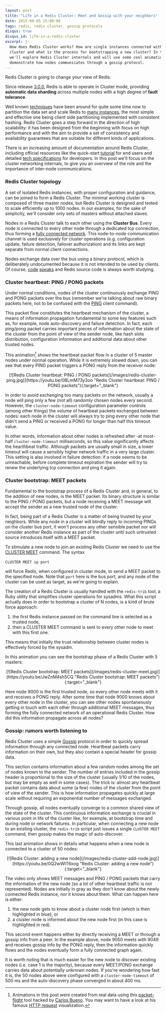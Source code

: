 ```yaml
---
layout: post
title: "Life in a Redis Cluster: Meet and Gossip with your neighbors"
date: 2015-09-05 15:00:00
tags: redis, redis cluster, gossip protocols
disqus: true
disqus_id: life-in-a-redis-cluster
excerpt: |-
  How does Redis Cluster works? How are single instances connected within a
  cluster and what is the process for bootstrapping a new cluster? In this post
  we'll explore Redis Cluster internals and will use some cool animations to
  demonstrate how nodes communicates through a gossip protocol.
---
```


Redis Cluster is going to change your view of Redis.

Since release [3.0.0](https://groups.google.com/d/msg/redis-db/dO0bFyD_THQ/Uoo2GjIx6qgJ), Redis is able to operate in Cluster mode, providing **automatic data sharding** across multiple nodes with a high degree of **fault tolerance**.

Well known [techniques](http://redis.io/topics/partitioning) have been around for quite some time now to partition the data set and scale Redis to [many instances](http://highscalability.com/blog/2014/8/27/the-12m-opssec-redis-cloud-cluster-single-server-unbenchmark.html), the most simple and effective one being client side partitioning implemented with consistent hashing. Redis Cluster goes a step forward in the direction of high scalability: it has been designed from the beginning with focus on high performance and with the aim to provide a set of consistency and availability guarantees that are suitable for different kinds of applications.

There is an increasing amount of documentation around Redis Cluster, including official resources like the quick-start [tutorial](http://redis.io/topics/cluster-tutorial) for end users and detailed [tech specifications](http://redis.io/topics/cluster-spec) for developers. In this post we'll focus on the cluster networking internals, to give you an overview of the role and the importance of inter-node communications.

### Redis Cluster topology ###

A set of isolated Redis instances, with proper configuration and guidance, can be joined to form a Redis Cluster. The minimal working cluster is composed of three master nodes, but Redis Cluster is designed and tested to scale efficiently up to 1000 nodes. In our examples, for the sake of simplicity, we'll consider only sets of masters without attached slaves.

Nodes in a Redis Cluster talk to each other using the **Cluster Bus**. Every node is connected to every other node through a dedicated tcp connection, thus forming a [fully connected network](https://en.wikipedia.org/wiki/Network_topology#Mesh). This node-to-node communication channel is used exclusively for cluster operations (e.g. configuration update, failure detection, failover authorization) and its links are kept separate from normal client connections.

Nodes exchange data over the bus using a binary protocol, which is deliberately undocumented because it is not intended to be used by clients. Of course, [code](https://github.com/antirez/redis/blob/unstable/src/cluster.h) [speaks](https://github.com/antirez/redis/blob/unstable/src/cluster.c) and Redis source code is always worth studying.

### Cluster heartbeat: PING / PONG packets ###

Under normal conditions, nodes of the cluster continuously exchange PING and PONG packets over the bus (remember we're talking about raw binary packets here, not to be confused with the [PING](http://redis.io/commands/ping) client command).

This packet flow constitutes the heartbeat mechanism of the cluster, a means of information propagation fundamental to some key features such as, for example, node auto-discovery and failure detection. In fact, each ping/pong packet carries important pieces of information about the state of the cluster from the point of view of the sender node, like hash slots distribution, configuration information and additional data about other trusted nodes.

This animation[^animation] shows the heartbeat packet flow in a cluster of 5 master nodes under normal operation. While it is extremely slowed down, you can see that every PING packet triggers a PONG reply from the receiver node:

<div style="text-align: center;" markdown="1">
[![Redis Cluster heartbeat: PING / PONG packets](/images/redis-cluster-ping.jpg)](https://youtu.be/0BLmM73y3oo "Redis Cluster heartbeat: PING / PONG packets"){:target="_blank"}
</div>

In order to avoid exchanging too many packets on the network, usually a node will ping only a few (not all) randomly chosen nodes every second. However, the `cluster-node-timeout` configuration parameter controls (among other things) the volume of heartbeat packets exchanged between nodes: each node in the cluster will always try to ping every other node that didn't send a PING or received a PONG for longer than half this timeout value.

In other words, information about other nodes is refreshed after -at most- half `cluster-node-timeout` milliseconds, so this value significantly affects the hearthbeat traffic. Although packets are usually small in size, a lower timeout will cause a sensibly higher network traffic in a very large cluster. This setting is also involved in failure detection: if a node seems to be unreachable, before complete timeout expiration the sender will try to renew the underlying tcp connection and ping it again.

### Cluster bootstrap: MEET packets ###

Fundamental to the bootstrap process of a Redis Cluster and, in general, to the addition of new nodes, is the MEET packet. Its binary structure is similar to the PING / PONG packets, but a node receiving a MEET message will accept the sender as a new trusted node of the cluster.

In fact, being part of a Redis Cluster is a matter of being trusted by your neighbors. While any node in a cluster will blindly reply to incoming PINGs on the cluster bus port, it won't process any other sensible packet nor will consider another Redis instance as part of the cluster until such untrusted source introduces itself with a MEET packet.

To stimulate a new node to join an existing Redis Cluster we need to use the [CLUSTER MEET](http://redis.io/commands/cluster-meet) command. The syntax

`CLUSTER MEET ip port`

will force Redis, when configured in cluster mode, to send a MEET packet to the specified node. Note that `port` here is the bus port, and any node of the cluster can be used as target, as we're going to explain.

The creation of a Redis Cluster is usually handled with the `redis-trib` tool, a Ruby utility that simplifies cluster operations for sysadms. What this script actually does in order to bootstrap a cluster of N nodes, is a kind of brute force approach:

1. the first Redis instance passed on the command line is selected as a trusted node,
2. then a CLUSTER MEET command is sent to every other node to meet with this first one.

This means that initially the trust relationship between cluster nodes is effectively forced by the sysadm.

In this animation you can see the bootstrap phase of a Redis Cluster with 5 masters:

<div style="text-align: center;" markdown="1">
[![Redis Cluster bootstrap: MEET packets](/images/redis-cluster-meet.jpg)](https://youtu.be/JwZnM4sh5CQ "Redis Cluster bootstrap: MEET packets"){:target="_blank"}
</div>

Here node 9000 is the first trusted node, so every other node meets with it and receives a PONG reply. After some time that node 9000 knows about every other node in the cluster, you can see other nodes spontaneously getting in touch with each other through additional MEET messages, thus forming the fully connected network of an operational Redis Cluster. How did this information propagate across all nodes?

### Gossip: rumors worth listening to ###

Redis Cluster uses a simple [Gossip](https://en.wikipedia.org/wiki/Gossip_protocol) protocol in order to quickly spread information through any connected node. Heartbeat packets carry information on their own, but they also contain a special header for gossip data.

This section contains information about a few random nodes among the set of nodes known to the sender. The number of entries included in the gossip header is proportional to the size of the cluster (usually 1/10 of the nodes, but may be empty as well in some cases). The trick is: almost any heartbeat packet contains data about some (a few) nodes of the cluster from the point of view of the sender. This is how information propagates quickly at large scale without requiring an exponential number of messages exchanged.

Through gossip, all nodes eventually converge to a common shared view of the state of the cluster. This continuous information exchange is crucial in various point in life of the cluster like, for example, at bootstrap time and during node or network failures. In particular, when connecting a new node to an existing cluster, the `redis-trib` script just issues a single `CLUSTER MEET` command, then gossip makes the magic of auto-discover.

This last animation shows in details what happens when a new node is connected to a cluster of 50 nodes:

<div style="text-align: center;" markdown="1">
[![Redis Cluster: adding a new node](/images/redis-cluster-add-node.jpg)](https://youtu.be/0Q2wWtT6xog "Redis Cluster: adding a new node"){:target="_blank"}
</div>

The video only shows MEET messages and PING / PONG packets that carry the information of the new node (so a lot of other heartbeat traffic is not represented). Nodes are initially in gray as they don't know about the newly connected Redis instance, nor it knows about them. What can happen here is either:

1. the new node gets to know about a cluster node first (which is then highlighted in blue), or
2. a cluster node is informed about the new node first (in this case is highlighted in red).

This second event happens either by directly receiving a MEET or through a gossip info from a peer. In the example above, node 9050 meets with 9049 and receives gossip info by the PONG reply, then the information quickly flows and the nodes eventually form a fully connected graph again.

It is worth noting that is much easier for the new node to discover existing nodes (i.e. case 1 is the majority), because every MEET/PONG exchange carries data about potentially unknown nodes. If you're wondering how fast it is, the 50 nodes above were configured with a `cluster-node-timeout` of 500 ms and the auto-discovery phase converged in about 400 ms.

[^animation]: Animations in this post were created from real data using this [packet-flight](https://github.com/aristus/packet-flight) tool hacked by [Carlos Bueno](https://vimeo.com/carlosb). You may want to have a look at his famous [HTTP request](https://vimeo.com/14439742) visualization.
